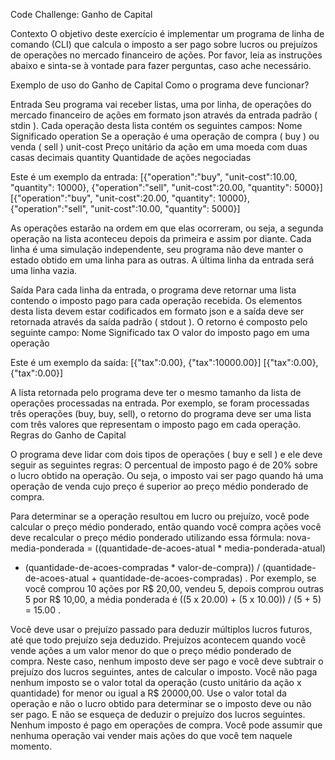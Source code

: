 Code Challenge: Ganho de Capital

Contexto
O objetivo deste exercício é implementar um programa de linha de comando (CLI) que calcula o imposto a
ser pago sobre lucros ou prejuízos de operações no mercado financeiro de ações.
Por favor, leia as instruções abaixo e sinta-se à vontade para fazer perguntas, caso ache necessário.

Exemplo de uso do Ganho de Capital
Como o programa deve funcionar?

Entrada
Seu programa vai receber listas, uma por linha, de operações do mercado financeiro de ações em formato
json através da entrada padrão ( stdin ). Cada operação desta lista contém os seguintes campos:
Nome Significado
operation Se a operação é uma operação de compra ( buy ) ou venda ( sell )
unit-cost Preço unitário da ação em uma moeda com duas casas decimais
quantity Quantidade de ações negociadas

Este é um exemplo da entrada:
[{"operation":"buy", "unit-cost":10.00, "quantity": 10000},
{"operation":"sell", "unit-cost":20.00, "quantity": 5000}]
[{"operation":"buy", "unit-cost":20.00, "quantity": 10000},
{"operation":"sell", "unit-cost":10.00, "quantity": 5000}]

As operações estarão na ordem em que elas ocorreram, ou seja, a segunda operação na lista aconteceu
depois da primeira e assim por diante.
Cada linha é uma simulação independente, seu programa não deve manter o estado obtido em uma linha
para as outras.
A última linha da entrada será uma linha vazia.

Saída
Para cada linha da entrada, o programa deve retornar uma lista contendo o imposto pago para cada
operação recebida. Os elementos desta lista devem estar codificados em formato json e a saída deve ser
retornada através da saída padrão ( stdout ). O retorno é composto pelo seguinte campo:
Nome Significado
tax O valor do imposto pago em uma operação

Este é um exemplo da saída:
[{"tax":0.00}, {"tax":10000.00}]
[{"tax":0.00}, {"tax":0.00}]

A lista retornada pelo programa deve ter o mesmo tamanho da lista de operações processadas na entrada.
Por exemplo, se foram processadas três operações (buy, buy, sell), o retorno do programa deve ser uma lista
com três valores que representam o imposto pago em cada operação.
Regras do Ganho de Capital

O programa deve lidar com dois tipos de operações ( buy e sell ) e ele deve seguir as seguintes regras:
O percentual de imposto pago é de 20% sobre o lucro obtido na operação. Ou seja, o imposto vai ser
pago quando há uma operação de venda cujo preço é superior ao preço médio ponderado de compra.

Para determinar se a operação resultou em lucro ou prejuízo, você pode calcular o preço médio
ponderado, então quando você compra ações você deve recalcular o preço médio ponderado
utilizando essa fórmula: nova-media-ponderada = ((quantidade-de-acoes-atual * media-ponderada-atual) 
+ (quantidade-de-acoes-compradas * valor-de-compra)) / (quantidade-de-acoes-atual +
quantidade-de-acoes-compradas) . Por exemplo, se você comprou 10 ações por R$ 20,00, vendeu 5,
depois comprou outras 5 por R$ 10,00, a média ponderada é ((5 x 20.00) + (5 x 10.00)) / (5 + 5)
= 15.00 .

Você deve usar o prejuízo passado para deduzir múltiplos lucros futuros, até que todo prejuízo seja
deduzido.
Prejuízos acontecem quando você vende ações a um valor menor do que o preço médio ponderado de
compra. Neste caso, nenhum imposto deve ser pago e você deve subtrair o prejuízo dos lucros
seguintes, antes de calcular o imposto.
Você não paga nenhum imposto se o valor total da operação (custo unitário da ação x quantidade) for
menor ou igual a R$ 20000,00. Use o valor total da operação e não o lucro obtido para determinar se o
imposto deve ou não ser pago. E não se esqueça de deduzir o prejuízo dos lucros seguintes.
Nenhum imposto é pago em operações de compra.
Você pode assumir que nenhuma operação vai vender mais ações do que você tem naquele momento.
